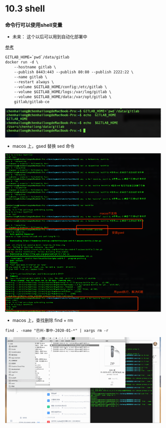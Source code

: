 <!--
 * @version: v0.0.1
 * @Author: hailong.chen
 * @Date: 2020-01-06 10:41:10
 * @LastEditors  : hailong.chen
 * @LastEditTime : 2020-01-16 11:35:33
 * @Descripttion: 
 -->
# 10.3 shell

### 命令行可以使用shell变量

- 未来： 这个以后可以用到自动化部署中  

[参考](https://www.cnblogs.com/int32bit/p/5310382.html)

```
GITLAB_HOME=`pwd`/data/gitlab
docker run -d \
    --hostname gitlab \
    --publish 8443:443 --publish 80:80 --publish 2222:22 \
    --name gitlab \
    --restart always \
    --volume $GITLAB_HOME/config:/etc/gitlab \
    --volume $GITLAB_HOME/logs:/var/log/gitlab \
    --volume $GITLAB_HOME/data:/var/opt/gitlab \
    gitlab/gitlab-ce

```

![](./images/shell-命令行变量.png)   

- macos 上，gsed 替换 sed 命令

![](./images/shell-sed.png) 

- macos 上，查找删除 find + rm
  
```
find . -name "巴州-事中-2020-01-*" | xargs rm -r

```

![](./images/shell-find-rm.gif) 
    
